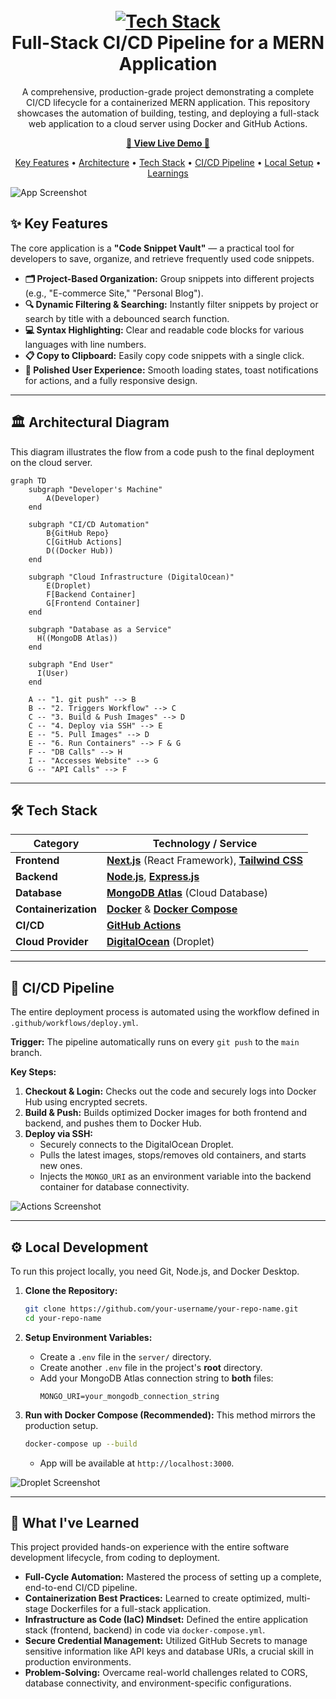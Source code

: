 <h1 align="center">
  <br>
  <a href="http://206.189.35.179:3000/"><img src="https://skillicons.dev/icons?i=docker,githubactions,digitalocean,nginx,nextjs,react,tailwind,nodejs,express,mongo" alt="Tech Stack"></a>
  <br>
  Full-Stack CI/CD Pipeline for a MERN Application
  <br>
</h1>

<p align="center">A comprehensive, production-grade project demonstrating a complete CI/CD lifecycle for a containerized MERN application. This repository showcases the automation of building, testing, and deploying a full-stack web application to a cloud server using Docker and GitHub Actions.</p>

<p align="center">
  <a href="http://206.189.35.179:3000/"><strong>🚀 View Live Demo 🚀</strong></a>
</p>

<p align="center">
  <a href="#-key-features">Key Features</a> •
  <a href="#-architectural-diagram">Architecture</a> •
  <a href="#-tech-stack">Tech Stack</a> •
  <a href="#-cicd-pipeline">CI/CD Pipeline</a> •
  <a href="#-local-development">Local Setup</a> •
  <a href="#-what-ive-learned">Learnings</a>
</p>

![App Screenshot](<PASTE_YOUR_UI_SCREENSHOT_URL_HERE>)

## ✨ Key Features

The core application is a **"Code Snippet Vault"** — a practical tool for developers to save, organize, and retrieve frequently used code snippets.

-   **🗂️ Project-Based Organization:** Group snippets into different projects (e.g., "E-commerce Site," "Personal Blog").
-   **🔍 Dynamic Filtering & Searching:** Instantly filter snippets by project or search by title with a debounced search function.
-   **💻 Syntax Highlighting:** Clear and readable code blocks for various languages with line numbers.
-   **📋 Copy to Clipboard:** Easily copy code snippets with a single click.
-   **💅 Polished User Experience:** Smooth loading states, toast notifications for actions, and a fully responsive design.

---

## 🏛️ Architectural Diagram

This diagram illustrates the flow from a code push to the final deployment on the cloud server.

```mermaid
graph TD
    subgraph "Developer's Machine"
        A(Developer)
    end

    subgraph "CI/CD Automation"
        B{GitHub Repo}
        C[GitHub Actions]
        D((Docker Hub))
    end
    
    subgraph "Cloud Infrastructure (DigitalOcean)"
        E(Droplet)
        F[Backend Container]
        G[Frontend Container]
    end

    subgraph "Database as a Service"
      H((MongoDB Atlas))
    end

    subgraph "End User"
      I(User)
    end

    A -- "1. git push" --> B
    B -- "2. Triggers Workflow" --> C
    C -- "3. Build & Push Images" --> D
    C -- "4. Deploy via SSH" --> E
    E -- "5. Pull Images" --> D
    E -- "6. Run Containers" --> F & G
    F -- "DB Calls" --> H
    I -- "Accesses Website" --> G
    G -- "API Calls" --> F
```

---

## 🛠️ Tech Stack

| Category           | Technology / Service                                                                                       |
| ------------------ | ---------------------------------------------------------------------------------------------------------- |
| **Frontend**       | [**Next.js**](https://nextjs.org/) (React Framework), [**Tailwind CSS**](https://tailwindcss.com/)           |
| **Backend**        | [**Node.js**](https://nodejs.org/), [**Express.js**](https://expressjs.com/)                                |
| **Database**       | [**MongoDB Atlas**](https://www.mongodb.com/atlas) (Cloud Database)                                      |
| **Containerization** | [**Docker**](https://www.docker.com/) & [**Docker Compose**](https://docs.docker.com/compose/)             |
| **CI/CD**          | [**GitHub Actions**](https://github.com/features/actions)                                                  |
| **Cloud Provider** | [**DigitalOcean**](https://www.digitalocean.com/) (Droplet)                                                |

---

## 🔄 CI/CD Pipeline

The entire deployment process is automated using the workflow defined in `.github/workflows/deploy.yml`.

**Trigger:** The pipeline automatically runs on every `git push` to the `main` branch.

**Key Steps:**
1.  **Checkout & Login:** Checks out the code and securely logs into Docker Hub using encrypted secrets.
2.  **Build & Push:** Builds optimized Docker images for both frontend and backend, and pushes them to Docker Hub.
3.  **Deploy via SSH:**
    -   Securely connects to the DigitalOcean Droplet.
    -   Pulls the latest images, stops/removes old containers, and starts new ones.
    -   Injects the `MONGO_URI` as an environment variable into the backend container for database connectivity.

![Actions Screenshot](<PASTE_YOUR_GITHUB_ACTIONS_SCREENSHOT_URL_HERE>)

---

## ⚙️ Local Development

To run this project locally, you need Git, Node.js, and Docker Desktop.

1.  **Clone the Repository:**
    ```bash
    git clone https://github.com/your-username/your-repo-name.git
    cd your-repo-name
    ```

2.  **Setup Environment Variables:**
    -   Create a `.env` file in the `server/` directory.
    -   Create another `.env` file in the project's **root** directory.
    -   Add your MongoDB Atlas connection string to **both** files:
        ```
        MONGO_URI=your_mongodb_connection_string
        ```

3.  **Run with Docker Compose (Recommended):**
    This method mirrors the production setup.
    ```bash
    docker-compose up --build
    ```
    -   App will be available at `http://localhost:3000`.

![Droplet Screenshot](<PASTE_YOUR_DROPLET_SSH_SCREENSHOT_URL_HERE>)

---

## 🧠 What I've Learned

This project provided hands-on experience with the entire software development lifecycle, from coding to deployment.

-   **Full-Cycle Automation:** Mastered the process of setting up a complete, end-to-end CI/CD pipeline.
-   **Containerization Best Practices:** Learned to create optimized, multi-stage Dockerfiles for a full-stack application.
-   **Infrastructure as Code (IaC) Mindset:** Defined the entire application stack (frontend, backend) in code via `docker-compose.yml`.
-   **Secure Credential Management:** Utilized GitHub Secrets to manage sensitive information like API keys and database URIs, a crucial skill in production environments.
-   **Problem-Solving:** Overcame real-world challenges related to CORS, database connectivity, and environment-specific configurations.
